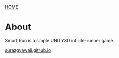 
                          
   [HOME](https://surazgyawali.github.io/)



# About #

Smurf Run is a simple UNITY3D infinite-runner game.

[surazgyawali.github.io](https://surazgyawali.github.io/)
